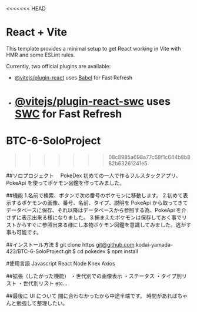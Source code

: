 <<<<<<< HEAD

# React + Vite

This template provides a minimal setup to get React working in Vite with HMR and some ESLint rules.

Currently, two official plugins are available:

- [@vitejs/plugin-react](https://github.com/vitejs/vite-plugin-react/blob/main/packages/plugin-react/README.md) uses [Babel](https://babeljs.io/) for Fast Refresh
- # [@vitejs/plugin-react-swc](https://github.com/vitejs/vite-plugin-react-swc) uses [SWC](https://swc.rs/) for Fast Refresh

# BTC-6-SoloProject

> > > > > > > 08c8985a698a77c68f1c644b8b882b63261241e5

##ソロプロジェクト　 PokeDex
初めての一人で作るフルスタックアプリ、
PokeApi を使ってポケモン図鑑を作ってみました。

##機能 1.名前で検索、ボタンで次の番号のポケモンに移動します。 2.初めて表示するポケモンの画像、番号、名前、タイプ、説明を PokeApi から取ってきてデータベースに保存、それ以降はデータベースから参照する為、PokeApi を介さずに表示出来る様になりました。 3.捕まえたポケモンは保存しておく事でリストからすぐに参照出来る様にし本物ポケモン図鑑を意識してみました。逃がす事も可能です。

##インストール方法
$ git clone https git@github.com:kodai-yamada-423/BTC-6-SoloProject.git
$ cd pokedex
$ npm install

#使用言語
Javascript
React
Node
Knex
Axios

##拡張（したかった機能）
・世代別での画像表示
・ステータス
・タイプ別リスト
・世代別リスト
etc...

##最後に UI について
間に合わなかったから中途半端です。
時間があればちゃんと勉強して整理したい。
